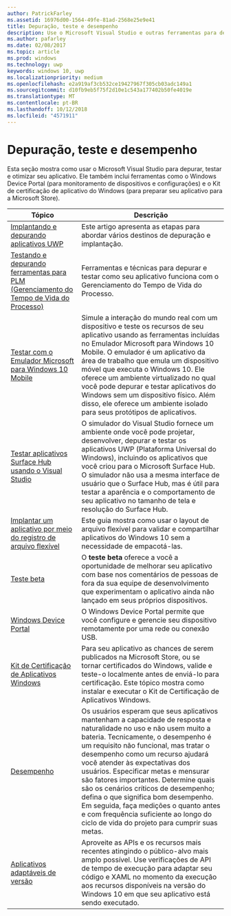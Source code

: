 ```yaml
---
author: PatrickFarley
ms.assetid: 16976d00-1564-49fe-81ad-2568e25e9e41
title: Depuração, teste e desempenho
description: Use o Microsoft Visual Studio e outras ferramentas para depurar e testar seu aplicativo e prepará-lo para o processo de certificação da Microsoft Store.
ms.author: pafarley
ms.date: 02/08/2017
ms.topic: article
ms.prod: windows
ms.technology: uwp
keywords: windows 10, uwp
ms.localizationpriority: medium
ms.openlocfilehash: e2a919af3cb532ce19427967f305cb03adc149a1
ms.sourcegitcommit: d10fb9eb5f75f2d10e1c543a177402b50fe4019e
ms.translationtype: MT
ms.contentlocale: pt-BR
ms.lasthandoff: 10/12/2018
ms.locfileid: "4571911"
---
```

# <a name="debugging-testing-and-performance"></a>Depuração, teste e desempenho


Esta seção mostra como usar o Microsoft Visual Studio para depurar, testar e otimizar seu aplicativo. Ele também inclui ferramentas como o Windows Device Portal (para monitoramento de dispositivos e configurações) e o Kit de certificação de aplicativo do Windows (para preparar seu aplicativo para a Microsoft Store).

| Tópico | Descrição |
|-------|-------------|
| [Implantando e depurando aplicativos UWP](deploying-and-debugging-uwp-apps.md) | Este artigo apresenta as etapas para abordar vários destinos de depuração e implantação. |
| [Testando e depurando ferramentas para PLM (Gerenciamento do Tempo de Vida do Processo)](testing-debugging-plm.md) | Ferramentas e técnicas para depurar e testar como seu aplicativo funciona com o Gerenciamento do Tempo de Vida do Processo. |
| [Testar com o Emulador Microsoft para Windows 10 Mobile](test-with-the-emulator.md) | Simule a interação do mundo real com um dispositivo e teste os recursos de seu aplicativo usando as ferramentas incluídas no Emulador Microsoft para Windows 10 Mobile. O emulador é um aplicativo da área de trabalho que emula um dispositivo móvel que executa o Windows 10. Ele oferece um ambiente virtualizado no qual você pode depurar e testar aplicativos do Windows sem um dispositivo físico. Além disso, ele oferece um ambiente isolado para seus protótipos de aplicativos. |
| [Testar aplicativos Surface Hub usando o Visual Studio](test-surface-hub-apps-using-visual-studio.md) | O simulador do Visual Studio fornece um ambiente onde você pode projetar, desenvolver, depurar e testar os aplicativos UWP (Plataforma Universal do Windows), incluindo os aplicativos que você criou para o Microsoft Surface Hub. O simulador não usa a mesma interface de usuário que o Surface Hub, mas é útil para testar a aparência e o comportamento de seu aplicativo no tamanho de tela e resolução do Surface Hub. |
| [Implantar um aplicativo por meio do registro de arquivo flexível](loose-file-registration.md) | Este guia mostra como usar o layout de arquivo flexível para validar e compartilhar aplicativos do Windows 10 sem a necessidade de empacotá-las. |
| [Teste beta](beta-testing.md) | O **teste beta** oferece a você a oportunidade de melhorar seu aplicativo com base nos comentários de pessoas de fora da sua equipe de desenvolvimento que experimentam o aplicativo ainda não lançado em seus próprios dispositivos. |
| [Windows Device Portal](device-portal.md) | O Windows Device Portal permite que você configure e gerencie seu dispositivo remotamente por uma rede ou conexão USB. |
| [Kit de Certificação de Aplicativos Windows](windows-app-certification-kit.md) | Para seu aplicativo as chances de serem publicados na Microsoft Store, ou se tornar certificados do Windows, valide e teste-o localmente antes de enviá-lo para certificação. Este tópico mostra como instalar e executar o Kit de Certificação de Aplicativos Windows. |
| [Desempenho](performance-and-xaml-ui.md) | Os usuários esperam que seus aplicativos mantenham a capacidade de resposta e naturalidade no uso e não usem muito a bateria. Tecnicamente, o desempenho é um requisito não funcional, mas tratar o desempenho como um recurso ajudará você atender às expectativas dos usuários. Especificar metas e mensurar são fatores importantes. Determine quais são os cenários críticos de desempenho; defina o que significa bom desempenho. Em seguida, faça medições o quanto antes e com frequência suficiente ao longo do ciclo de vida do projeto para cumprir suas metas. |
| [Aplicativos adaptáveis de versão](version-adaptive-apps.md) | Aproveite as APIs e os recursos mais recentes atingindo o público-alvo mais amplo possível. Use verificações de API de tempo de execução para adaptar seu código e XAML no momento da execução aos recursos disponíveis na versão do Windows 10 em que seu aplicativo está sendo executado. |
